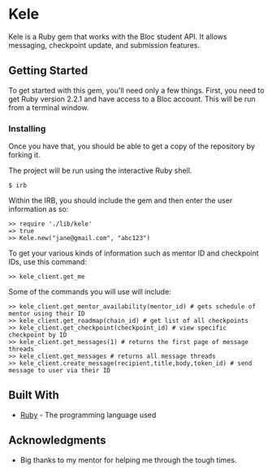 # Kele

Kele is a Ruby gem that works with the Bloc student API. It allows messaging, checkpoint update, and submission features.

## Getting Started

To get started with this gem, you'll need only a few things. First, you need to get Ruby version 2.2.1 and have access to a Bloc account. This will be run from a terminal window.

### Installing

Once you have that, you should be able to get a copy of the repository by forking it.

The project will be run using the interactive Ruby shell.

```
$ irb
```

Within the IRB, you should include the gem and then enter the user information as so:

```
>> require './lib/kele'
=> true
>> Kele.new("jane@gmail.com", "abc123")
```

To get your various kinds of information such as mentor ID and checkpoint IDs, use this command:

```
>> kele_client.get_me
```

Some of the commands you will use will include:

```
>> kele_client.get_mentor_availability(mentor_id) # gets schedule of mentor using their ID
>> kele_client.get_roadmap(chain_id) # get list of all checkpoints
>> kele_client.get_checkpoint(checkpoint_id) # view specific checkpoint by ID
>> kele_client.get_messages(1) # returns the first page of message threads
>> kele_client.get_messages # returns all message threads
>> kele_client.create_message(recipient,title,body,token_id) # send message to user via their ID
```

## Built With

* [Ruby](https://www.ruby-lang.org/en/) - The programming language used

## Acknowledgments

* Big thanks to my mentor for helping me through the tough times.
